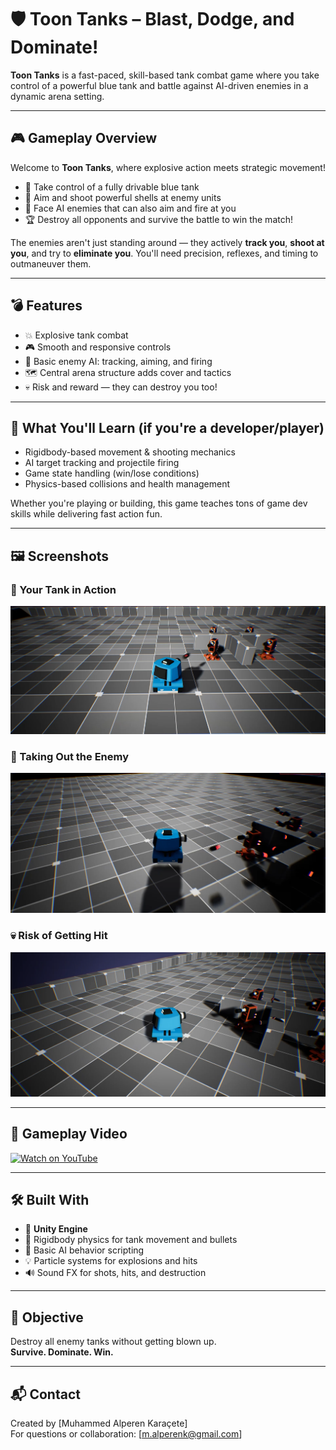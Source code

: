 # 🛡️ Toon Tanks – Blast, Dodge, and Dominate!

**Toon Tanks** is a fast-paced, skill-based tank combat game where you take control of a powerful blue tank and battle against AI-driven enemies in a dynamic arena setting.

---

## 🎮 Gameplay Overview

Welcome to **Toon Tanks**, where explosive action meets strategic movement!

- 🚙 Take control of a fully drivable blue tank
- 🎯 Aim and shoot powerful shells at enemy units
- 🧠 Face AI enemies that can also aim and fire at you
- 🏆 Destroy all opponents and survive the battle to win the match!

The enemies aren't just standing around — they actively **track you**, **shoot at you**, and try to **eliminate you**. You'll need precision, reflexes, and timing to outmaneuver them.

---

## 💣 Features

- 💥 Explosive tank combat
- 🎮 Smooth and responsive controls
- 🧠 Basic enemy AI: tracking, aiming, and firing
- 🗺️ Central arena structure adds cover and tactics
- 💀 Risk and reward — they can destroy you too!

---

## 🧠 What You'll Learn (if you're a developer/player)

- Rigidbody-based movement & shooting mechanics
- AI target tracking and projectile firing
- Game state handling (win/lose conditions)
- Physics-based collisions and health management

Whether you're playing or building, this game teaches tons of game dev skills while delivering fast action fun.

---

## 🖼️ Screenshots

### 🔵 Your Tank in Action
![Player Tank](images/tank1.PNG)

### 🎯 Taking Out the Enemy
![Enemy Combat](images/tank2.PNG)

### 💀 Risk of Getting Hit
![Destroyed](images/tank3.PNG)

---

## 🎥 Gameplay Video

[![Watch on YouTube](https://img.youtube.com/vi/7-qy89zQzUs/0.jpg)](https://www.youtube.com/watch?v=7-qy89zQzUs)

---

## 🛠️ Built With

- 🧱 **Unity Engine**
- 🚀 Rigidbody physics for tank movement and bullets
- 🧠 Basic AI behavior scripting
- 💡 Particle systems for explosions and hits
- 🔊 Sound FX for shots, hits, and destruction

---

## 🏁 Objective

Destroy all enemy tanks without getting blown up.  
**Survive. Dominate. Win.**

---

## 📬 Contact

Created by [Muhammed Alperen Karaçete]  
For questions or collaboration: [m.alperenk@gmail.com]
